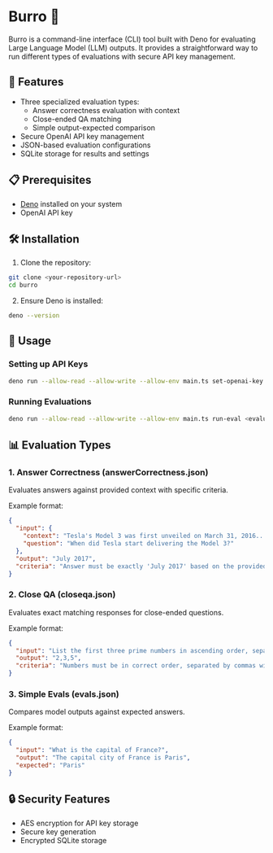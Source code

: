 # Burro 🫏


Burro is a command-line interface (CLI) tool built with Deno for evaluating Large Language Model (LLM) outputs. It provides a straightforward way to run different types of evaluations with secure API key management.

## 🚀 Features

- Three specialized evaluation types:
  - Answer correctness evaluation with context
  - Close-ended QA matching
  - Simple output-expected comparison
- Secure OpenAI API key management
- JSON-based evaluation configurations
- SQLite storage for results and settings

## 📋 Prerequisites

- [Deno](https://deno.land/) installed on your system
- OpenAI API key

## 🛠️ Installation

1. Clone the repository:
```bash
git clone <your-repository-url>
cd burro
```

2. Ensure Deno is installed:
```bash
deno --version
```

## 🔧 Usage

### Setting up API Keys

```bash
deno run --allow-read --allow-write --allow-env main.ts set-openai-key
```

### Running Evaluations

```bash
deno run --allow-read --allow-write --allow-env main.ts run-eval <evaluation-file>
```

## 📊 Evaluation Types

### 1. Answer Correctness (answerCorrectness.json)
Evaluates answers against provided context with specific criteria.

Example format:
```json
{
  "input": {
    "context": "Tesla's Model 3 was first unveiled on March 31, 2016...",
    "question": "When did Tesla start delivering the Model 3?"
  },
  "output": "July 2017",
  "criteria": "Answer must be exactly 'July 2017' based on the provided context"
}
```

### 2. Close QA (closeqa.json)
Evaluates exact matching responses for close-ended questions.

Example format:
```json
{
  "input": "List the first three prime numbers in ascending order, separated by commas.",
  "output": "2,3,5",
  "criteria": "Numbers must be in correct order, separated by commas with no spaces"
}
```

### 3. Simple Evals (evals.json)
Compares model outputs against expected answers.

Example format:
```json
{
  "input": "What is the capital of France?",
  "output": "The capital city of France is Paris",
  "expected": "Paris"
}
```


## 🔒 Security Features

- AES encryption for API key storage
- Secure key generation
- Encrypted SQLite storage


